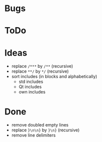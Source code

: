 ﻿# Bugs

# ToDo

# Ideas
* replace `/***` by `/**` (recursive)
* replace `**/` by `*/` (recursive)
* sort includes (in blocks and alphabetically)
  * std includes
  * Qt includes
  * own includes

# Done
* remove doubled empty lines
* replace `}\n\n}` by `}\n}` (recursive)
* remove line delimiters
